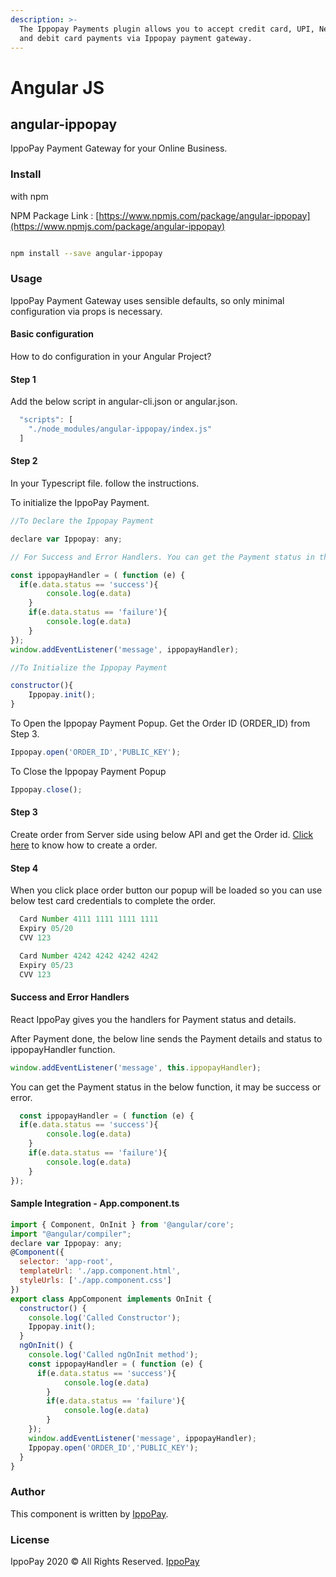```yaml
---
description: >-
  The Ippopay Payments plugin allows you to accept credit card, UPI, Netbanking
  and debit card payments via Ippopay payment gateway.
---
```


# Angular JS

## angular-ippopay

IppoPay Payment Gateway for your Online Business.

### Install

with npm

NPM Package Link : [https://www.npmjs.com/package/angular-ippopay](https://www.npmjs.com/package/angular-ippopay)

```bash
```

```bash
npm install --save angular-ippopay
```

### Usage

IppoPay Payment Gateway uses sensible defaults, so only minimal configuration via props is necessary.

#### Basic configuration

How to do configuration in your Angular Project?

#### Step 1

Add the below script in angular-cli.json or angular.json.

```jsx
  "scripts": [
    "./node_modules/angular-ippopay/index.js"
  ]
```

#### Step 2

In your Typescript file. follow the instructions.

To initialize the IppoPay Payment.

```jsx
//To Declare the Ippopay Payment

declare var Ippopay: any;

// For Success and Error Handlers. You can get the Payment status in the below function, it may be success or error. 

const ippopayHandler = ( function (e) {
  if(e.data.status == 'success'){
        console.log(e.data)
    }
    if(e.data.status == 'failure'){
        console.log(e.data)
    }
});
window.addEventListener('message', ippopayHandler);

//To Initialize the Ippopay Payment

constructor(){
    Ippopay.init();
}
```

To Open the Ippopay Payment Popup. Get the Order ID (ORDER\_ID) from Step 3.

```jsx
Ippopay.open('ORDER_ID','PUBLIC_KEY');
```

To Close the Ippopay Payment Popup

```jsx
Ippopay.close();
```

#### Step 3

Create order from Server side using below API and get the Order id. [Click here](https://docs.ippopay.com/server-side-integrations/rest-api#create-order) to know how to create a order.

#### Step 4

When you click place order button our popup will be loaded so you can use below test card credentials to complete the order.

```jsx
  Card Number 4111 1111 1111 1111
  Expiry 05/20
  CVV 123

  Card Number 4242 4242 4242 4242
  Expiry 05/23
  CVV 123
```

#### Success and Error Handlers

React IppoPay gives you the handlers for Payment status and details.

After Payment done, the below line sends the Payment details and status to ippopayHandler function.

```jsx
window.addEventListener('message', this.ippopayHandler);
```

You can get the Payment status in the below function, it may be success or error.

```jsx
  const ippopayHandler = ( function (e) {
  if(e.data.status == 'success'){
        console.log(e.data)
    }
    if(e.data.status == 'failure'){
        console.log(e.data)
    }
});
```

#### Sample Integration - App.component.ts

```jsx
import { Component, OnInit } from '@angular/core';
import "@angular/compiler";
declare var Ippopay: any;
@Component({
  selector: 'app-root',
  templateUrl: './app.component.html',
  styleUrls: ['./app.component.css']
})
export class AppComponent implements OnInit {
  constructor() {
    console.log('Called Constructor');
    Ippopay.init();
  }
  ngOnInit() {
    console.log('Called ngOnInit method');
    const ippopayHandler = ( function (e) {
      if(e.data.status == 'success'){
            console.log(e.data)
        }
        if(e.data.status == 'failure'){
            console.log(e.data)
        }
    });
    window.addEventListener('message', ippopayHandler);
    Ippopay.open('ORDER_ID','PUBLIC_KEY');
  }  
}
```

### Author

This component is written by [IppoPay](https://github.com/ippopay).

### License

IppoPay 2020 © All Rights Reserved. [IppoPay](https://www.ippopay.com)
